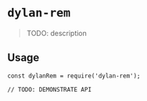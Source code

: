 # `dylan-rem`

> TODO: description

## Usage

```
const dylanRem = require('dylan-rem');

// TODO: DEMONSTRATE API
```
